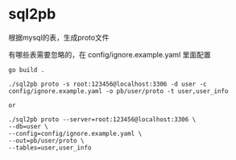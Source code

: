 # sql2pb

根据mysql的表，生成proto文件

有哪些表需要忽略的，在 config/ignore.example.yaml 里面配置

```shell
go build .

./sql2pb proto -s root:123456@localhost:3306 -d user -c config/ignore.example.yaml -o pb/user/proto -t user,user_info

or

./sql2pb proto --server=root:123456@localhost:3306 \
--db=user \
--config=config/ignore.example.yaml \
--out=pb/user/proto \
--tables=user,user_info


```
